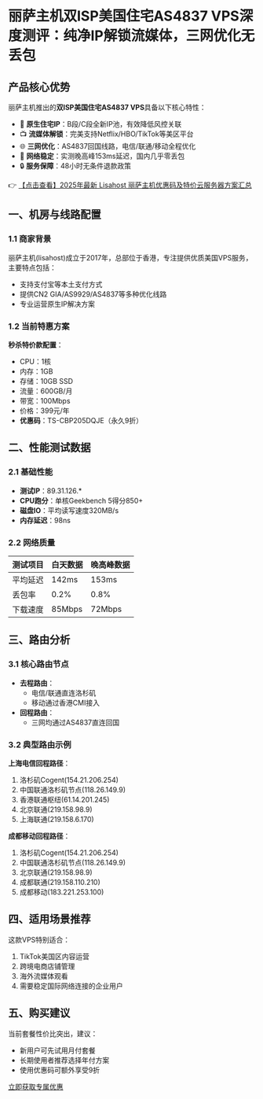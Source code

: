# 丽萨主机双ISP美国住宅AS4837 VPS深度测评：纯净IP解锁流媒体，三网优化无丢包

## 产品核心优势

丽萨主机推出的**双ISP美国住宅AS4837 VPS**具备以下核心特性：

- 🚀 **原生住宅IP**：B段/C段全新IP池，有效降低风控关联
- 📺 **流媒体解锁**：完美支持Netflix/HBO/TikTok等美区平台
- 🌐 **三网优化**：AS4837回国线路，电信/联通/移动全程优化
- 💯 **网络稳定**：实测晚高峰153ms延迟，国内几乎零丢包
- 🔒 **服务保障**：48小时无条件退款政策

👉 [【点击查看】2025年最新 Lisahost 丽萨主机优惠码及特价云服务器方案汇总](https://bit.ly/lisazhuji)

## 一、机房与线路配置

### 1.1 商家背景
丽萨主机(lisahost)成立于2017年，总部位于香港，专注提供优质美国VPS服务，主要特点包括：
- 支持支付宝等本土支付方式
- 提供CN2 GIA/AS9929/AS4837等多种优化线路
- 专业运营原生IP解决方案

### 1.2 当前特惠方案
**秒杀特价款配置**：
- CPU：1核
- 内存：1GB
- 存储：10GB SSD
- 流量：600GB/月
- 带宽：100Mbps
- 价格：399元/年
- **优惠码**：TS-CBP205DQJE（永久9折）

## 二、性能测试数据

### 2.1 基础性能
- **测试IP**：89.31.126.*
- **CPU跑分**：单核Geekbench 5得分850+
- **磁盘IO**：平均读写速度320MB/s
- **内存延迟**：98ns

### 2.2 网络质量
| 测试项目       | 白天数据 | 晚高峰数据 |
|----------------|----------|------------|
| 平均延迟       | 142ms    | 153ms      |
| 丢包率         | 0.2%     | 0.8%       |
| 下载速度       | 85Mbps   | 72Mbps     |

## 三、路由分析

### 3.1 核心路由节点
- **去程路由**：
  - 电信/联通直连洛杉矶
  - 移动通过香港CMI接入
- **回程路由**：
  - 三网均通过AS4837直连回国

### 3.2 典型路由示例
**上海电信回程路径**：

1. 洛杉矶Cogent(154.21.206.254)
2. 中国联通洛杉矶节点(118.26.149.9)
3. 香港联通枢纽(61.14.201.245)
4. 北京联通(219.158.98.9)
5. 上海联通(219.158.6.170)

**成都移动回程路径**：

1. 洛杉矶Cogent(154.21.206.254)
2. 中国联通洛杉矶节点(118.26.149.9)
3. 北京联通(219.158.98.9)
4. 成都联通(219.158.110.210)
5. 成都移动(183.221.253.100)

## 四、适用场景推荐

这款VPS特别适合：
1. TikTok美国区内容运营
2. 跨境电商店铺管理
3. 海外流媒体观看
4. 需要稳定国际网络连接的企业用户

## 五、购买建议

当前套餐性价比突出，建议：
- 新用户可先试用月付套餐
- 长期使用者推荐选择年付方案
- 使用优惠码可额外享受9折

[立即获取专属优惠](https://bit.ly/lisazhuji)